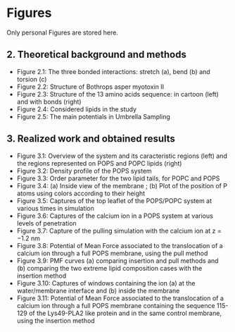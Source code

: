 # Figures
Only personal Figures are stored here.
## 2. Theoretical background and methods
- Figure 2.1: The three bonded interactions: stretch (a), bend (b) and torsion (c)
- Figure 2.2: Structure of Bothrops asper myotoxin II
- Figure 2.3: Structure of the 13 amino acids sequence: in cartoon (left) and with bonds (right)
- Figure 2.4: Considered lipids in the study
- Figure 2.5: The main potentials in Umbrella Sampling
## 3. Realized work and obtained results
- Figure 3.1: Overview of the system and its caracteristic regions (left) and the regions represented on POPS and POPC lipids (right)
- Figure 3.2: Density profile of the POPS system
- Figure 3.3: Order parameter for the two lipid tails, for POPC and POPS
- Figure 3.4: (a) Inside view of the membrane ; (b) Plot of the position of P atoms using colors according to their height
- Figure 3.5: Captures of the top leaflet of the POPS/POPC system at various times in simulation
- Figure 3.6: Captures of the calcium ion in a POPS system at various levels of penetration
- Figure 3.7: Capture of the pulling simulation with the calcium ion at z = −1.2 nm
- Figure 3.8: Potential of Mean Force associated to the translocation of a calcium ion through a full POPS membrane, using the pull method
- Figure 3.9: PMF curves (a) comparing insertion and pull methods and (b) comparing the two extreme lipid composition cases with the insertion method
- Figure 3.10: Captures of windows containing the ion (a) at the water/membrane interface and (b) inside the membrane
- Figure 3.11: Potential of Mean Force associated to the translocation of a calcium ion through a full POPS membrane containing the sequence 115-129 of the Lys49-PLA2 like protein and in the same control membrane, using the insertion method
